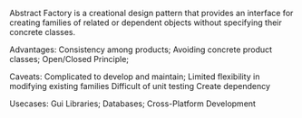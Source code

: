 Abstract Factory is a creational design pattern that provides an interface for
creating families of related or dependent objects without specifying their concrete classes.

Advantages:
Consistency among products;
Avoiding concrete product classes;
Open/Closed Principle;

Caveats:
Complicated to develop and maintain;
Limited flexibility in modifying existing families
Difficult of unit testing
Create dependency

Usecases:
Gui Libraries;
Databases;
Cross-Platform Development
